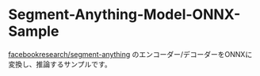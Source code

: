 # Segment-Anything-Model-ONNX-Sample
[facebookresearch/segment-anything](https://github.com/facebookresearch/segment-anything) のエンコーダー/デコーダーをONNXに変換し、推論するサンプルです。<br>
